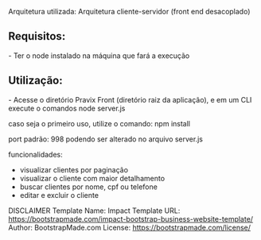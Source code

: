Arquitetura utilizada: Arquitetura cliente-servidor (front end desacoplado)

<h2>Requisitos:</h2>
- Ter o node instalado na máquina que fará a execução

<h2>Utilização:</h2>
- Acesse o diretório Pravix Front (diretório raiz da aplicação), e em um CLI execute o comandos
  node server.js

  caso seja o primeiro uso, utilize o comando:
  npm install


  port padrão:
    998
  podendo ser alterado no arquivo server.js

funcionalidades:
  - visualizar clientes por paginação
  - visualizar o cliente com maior detalhamento
  - buscar clientes por nome, cpf ou telefone
  - editar e excluir o cliente

DISCLAIMER
Template Name: Impact
Template URL: https://bootstrapmade.com/impact-bootstrap-business-website-template/
Author: BootstrapMade.com
License: https://bootstrapmade.com/license/

